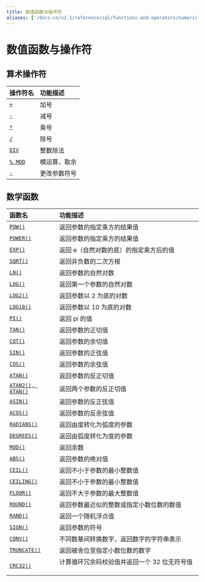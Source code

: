 ```yaml
---
title: 数值函数与操作符
aliases: ['/docs-cn/v2.1/reference/sql/functions-and-operators/numeric-functions-and-operators/']
---
```


# 数值函数与操作符

## 算术操作符

| 操作符名     | 功能描述                       |
|:-------------|:--------------------------------|
| [`+`](https://dev.mysql.com/doc/refman/5.7/en/arithmetic-functions.html#operator_plus)        | 加号                 |
| [`-`](https://dev.mysql.com/doc/refman/5.7/en/arithmetic-functions.html#operator_minus)       | 减号                    |
| [`*`](https://dev.mysql.com/doc/refman/5.7/en/arithmetic-functions.html#operator_times)       | 乘号           |
| [`/`](https://dev.mysql.com/doc/refman/5.7/en/arithmetic-functions.html#operator_divide)      | 除号                 |
| [`DIV`](https://dev.mysql.com/doc/refman/5.7/en/arithmetic-functions.html#operator_div)       | 整数除法                  |
| [`%`, `MOD`](https://dev.mysql.com/doc/refman/5.7/en/arithmetic-functions.html#operator_mod)  | 模运算，取余                   |
| [`-`](https://dev.mysql.com/doc/refman/5.7/en/arithmetic-functions.html#operator_unary-minus) | 更改参数符号   |

## 数学函数

| 函数名                                                                                                      | 功能描述                                                       |
|:----------------------------------------------------------------------------------------------------------|:------------------------------------------------------------------|
| [`POW()`](https://dev.mysql.com/doc/refman/5.7/en/mathematical-functions.html#function_pow)               | 返回参数的指定乘方的结果值                 |
| [`POWER()`](https://dev.mysql.com/doc/refman/5.7/en/mathematical-functions.html#function_power)           | 返回参数的指定乘方的结果值                 |
| [`EXP()`](https://dev.mysql.com/doc/refman/5.7/en/mathematical-functions.html#function_exp)               | 返回 e（自然对数的底）的指定乘方后的值                                         |
| [`SQRT()`](https://dev.mysql.com/doc/refman/5.7/en/mathematical-functions.html#function_sqrt)             | 返回非负数的二次方根                          |
| [`LN()`](https://dev.mysql.com/doc/refman/5.7/en/mathematical-functions.html#function_ln)                 | 返回参数的自然对数                   |
| [`LOG()`](https://dev.mysql.com/doc/refman/5.7/en/mathematical-functions.html#function_log)               | 返回第一个参数的自然对数                |
| [`LOG2()`](https://dev.mysql.com/doc/refman/5.7/en/mathematical-functions.html#function_log2)             | 返回参数以 2 为底的对数                       |
| [`LOG10()`](https://dev.mysql.com/doc/refman/5.7/en/mathematical-functions.html#function_log10)           | 返回参数以 10 为底的对数                    |
| [`PI()`](https://dev.mysql.com/doc/refman/5.7/en/mathematical-functions.html#function_pi)                 | 返回 pi 的值                                           |
| [`TAN()`](https://dev.mysql.com/doc/refman/5.7/en/mathematical-functions.html#function_tan)               | 返回参数的正切值   |
| [`COT()`](https://dev.mysql.com/doc/refman/5.7/en/mathematical-functions.html#function_cot)               | 返回参数的余切值                                              |
| [`SIN()`](https://dev.mysql.com/doc/refman/5.7/en/mathematical-functions.html#function_sin)               | 返回参数的正弦值                       |
| [`COS()`](https://dev.mysql.com/doc/refman/5.7/en/mathematical-functions.html#function_cos)               | 返回参数的余弦值                                                 |
| [`ATAN()`](https://dev.mysql.com/doc/refman/5.7/en/mathematical-functions.html#function_atan)             | 返回参数的反正切值                                            |
| [`ATAN2(), ATAN()`](https://dev.mysql.com/doc/refman/5.7/en/mathematical-functions.html#function_atan2)   | 返回两个参数的反正切值                  |
| [`ASIN()`](https://dev.mysql.com/doc/refman/5.7/en/mathematical-functions.html#function_asin)             | 返回参数的反正弦值                                               |
| [`ACOS()`](https://dev.mysql.com/doc/refman/5.7/en/mathematical-functions.html#function_acos)             | 返回参数的反余弦值                                             |
| [`RADIANS()`](https://dev.mysql.com/doc/refman/5.7/en/mathematical-functions.html#function_radians)       | 返回由度转化为弧度的参数                  |
| [`DEGREES()`](https://dev.mysql.com/doc/refman/5.7/en/mathematical-functions.html#function_degrees)       | 返回由弧度转化为度的参数              |
| [`MOD()`](https://dev.mysql.com/doc/refman/5.7/en/mathematical-functions.html#function_mod)               | 返回余数                                              |
| [`ABS()`](https://dev.mysql.com/doc/refman/5.7/en/mathematical-functions.html#function_abs)               | 返回参数的绝对值                                         |
| [`CEIL()`](https://dev.mysql.com/doc/refman/5.7/en/mathematical-functions.html#function_ceil)             | 返回不小于参数的最小整数值   |
| [`CEILING()`](https://dev.mysql.com/doc/refman/5.7/en/mathematical-functions.html#function_ceiling)       | 返回不小于参数的最小整数值  |
| [`FLOOR()`](https://dev.mysql.com/doc/refman/5.7/en/mathematical-functions.html#function_floor)           | 返回不大于参数的最大整数值    |
| [`ROUND()`](https://dev.mysql.com/doc/refman/5.7/en/mathematical-functions.html#function_round)           | 返回参数最近似的整数或指定小数位数的数值                                                |
| [`RAND()`](https://dev.mysql.com/doc/refman/5.7/en/mathematical-functions.html#function_rand)             | 返回一个随机浮点值    |
| [`SIGN()`](https://dev.mysql.com/doc/refman/5.7/en/mathematical-functions.html#function_sign)             | 返回参数的符号      |
| [`CONV()`](https://dev.mysql.com/doc/refman/5.7/en/mathematical-functions.html#function_conv)             | 不同数基间转换数字，返回数字的字符串表示   |
| [`TRUNCATE()`](https://dev.mysql.com/doc/refman/5.7/en/mathematical-functions.html#function_truncate)     | 返回被舍位至指定小数位数的数字     |
| [`CRC32()`](https://dev.mysql.com/doc/refman/5.7/en/mathematical-functions.html#function_crc32)           | 计算循环冗余码校验值并返回一个 32 位无符号值                     |
